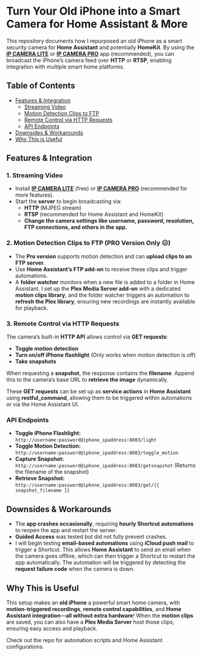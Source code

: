 # Turn Your Old iPhone into a Smart Camera for Home Assistant & More  

This repository documents how I repurposed an old iPhone as a smart security camera for **Home Assistant** and potentially **HomeKit**. By using the [**IP CAMERA LITE**](https://apps.apple.com/us/app/ip-camera-lite/id1013455241) or [**IP CAMERA PRO**](https://apps.apple.com/us/app/ip-camera-pro/id990605467) app (recommended), you can broadcast the iPhone’s camera feed over **HTTP** or **RTSP**, enabling integration with multiple smart home platforms.

## Table of Contents  
- [Features & Integration](#features--integration)  
  - [Streaming Video](#1-streaming-video)  
  - [Motion Detection Clips to FTP](#2-motion-detection-clips-to-ftp-pro-version-only-)  
  - [Remote Control via HTTP Requests](#3-remote-control-via-http-requests)  
  - [API Endpoints](#api-endpoints)  
- [Downsides & Workarounds](#downsides--workarounds)  
- [Why This is Useful](#why-this-is-useful)  

## Features & Integration  

### 1. Streaming Video  
- Install [**IP CAMERA LITE**](https://apps.apple.com/us/app/ip-camera-lite/id1013455241) (free) or [**IP CAMERA PRO**](https://apps.apple.com/us/app/ip-camera-pro/id990605467) (recommended for more features).  
- Start the **server** to begin broadcasting via:  
  - **HTTP** (MJPEG stream)  
  - **RTSP** (recommended for Home Assistant and HomeKit)  
  - **Change the camera settings like username, password, resolution, FTP connections, and others in the app.**

### 2. Motion Detection Clips to FTP (PRO Version Only ☹️)  
- The **Pro version** supports motion detection and can **upload clips to an FTP server**.  
- Use **Home Assistant’s FTP add-on** to receive these clips and trigger automations.  
- A **folder watcher** monitors when a new file is added to a folder in Home Assistant. I set up the **Plex Media Server add-on** with a dedicated **motion clips library**, and the folder watcher triggers an automation to **refresh the Plex library**, ensuring new recordings are instantly available for playback.  

### 3. Remote Control via HTTP Requests  
The camera’s built-in **HTTP API** allows control via **GET requests**:  
- **Toggle motion detection**  
- **Turn on/off iPhone flashlight** (Only works when motion detection is off)  
- **Take snapshots**  

When requesting a **snapshot**, the response contains the **filename**. Append this to the camera’s base URL to **retrieve the image** dynamically.  

These **GET requests** can be set up as **service actions** in **Home Assistant** using **restful_command**, allowing them to be triggered within automations or via the Home Assistant UI.  

### API Endpoints  
- **Toggle iPhone Flashlight:** `http://username:password@iphone_ipaddress:8083/light`  
- **Toggle Motion Detection:** `http://username:password@iphone_ipaddress:8083/toggle_motion`  
- **Capture Snapshot:** `http://username:password@iphone_ipaddress:8083/getsnapshot` (Returns the filename of the snapshot)  
- **Retrieve Snapshot:** `http://username:password@iphone_ipaddress:8083/get/{{ snapshot_filename }}`  

## Downsides & Workarounds  
- The **app crashes occasionally**, requiring **hourly Shortcut automations** to reopen the app and restart the server.  
- **Guided Access** was tested but did not fully prevent crashes.  
- I will begin testing **email-based automations** using **iCloud push mail** to trigger a Shortcut. This allows **Home Assistant** to send an email when the camera goes offline, which can then trigger a Shortcut to restart the app automatically. The automation will be triggered by detecting the **request failure code** when the camera is down.  

## Why This is Useful  
This setup makes an **old iPhone** a powerful smart home camera, with **motion-triggered recordings**, **remote control capabilities**, and **Home Assistant integration**—**all without extra hardware**! When the **motion clips** are saved, you can also have a **Plex Media Server** host those clips, ensuring easy access and playback.  

Check out the repo for automation scripts and Home Assistant configurations.